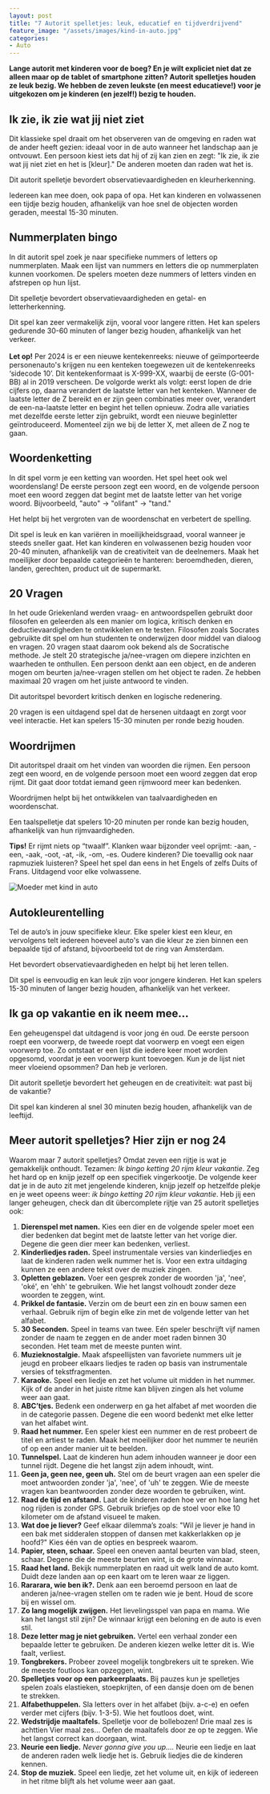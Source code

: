 ```yaml
---
layout: post
title: "7 Autorit spelletjes: leuk, educatief en tijdverdrijvend"
feature_image: "/assets/images/kind-in-auto.jpg"
categories:
- Auto
---
```


**Lange autorit met kinderen voor de boeg? En je wilt expliciet niet dat ze alleen maar op de tablet of smartphone zitten? Autorit spelletjes houden ze leuk bezig. We hebben de zeven leukste (en meest educatieve!) voor je uitgekozen om je kinderen (en jezelf!) bezig te houden.**

## Ik zie, ik zie wat jij niet ziet

Dit klassieke spel draait om het observeren van de omgeving en raden wat de ander heeft gezien: ideaal voor in de auto wanneer het landschap aan je ontvouwt. Een persoon kiest iets dat hij of zij kan zien en zegt: "Ik zie, ik zie wat jij niet ziet en het is \[kleur\]." De anderen moeten dan raden wat het is.

Dit autorit spelletje bevordert observatievaardigheden en kleurherkenning.

Iedereen kan mee doen, ook papa of opa. Het kan kinderen en volwassenen een tijdje bezig houden, afhankelijk van hoe snel de objecten worden geraden, meestal 15-30 minuten.

## Nummerplaten bingo

In dit autorit spel zoek je naar specifieke nummers of letters op nummerplaten. Maak een lijst van nummers en letters die op nummerplaten kunnen voorkomen. De spelers moeten deze nummers of letters vinden en afstrepen op hun lijst.

Dit spelletje bevordert observatievaardigheden en getal- en letterherkenning.

Dit spel kan zeer vermakelijk zijn, vooral voor langere ritten. Het kan spelers gedurende 30-60 minuten of langer bezig houden, afhankelijk van het verkeer.  
<br/>**Let op!** Per 2024 is er een nieuwe kentekenreeks: nieuwe of geïmporteerde personenauto's krijgen nu een kenteken toegewezen uit de kentekenreeks ‘sidecode 10’. Dit kentekenformaat is X-999-XX, waarbij de eerste (G-001-BB) al in 2019 verscheen. De volgorde werkt als volgt: eerst lopen de drie cijfers op, daarna verandert de laatste letter van het kenteken. Wanneer de laatste letter de Z bereikt en er zijn geen combinaties meer over, verandert de een-na-laatste letter en begint het tellen opnieuw. Zodra alle variaties met dezelfde eerste letter zijn gebruikt, wordt een nieuwe beginletter geïntroduceerd. Momenteel zijn we bij de letter X, met alleen de Z nog te gaan.

## Woordenketting

In dit spel vorm je een ketting van woorden. Het spel heet ook wel woordenslang! De eerste persoon zegt een woord, en de volgende persoon moet een woord zeggen dat begint met de laatste letter van het vorige woord. Bijvoorbeeld, "auto" -> "olifant" -> "tand."

Het helpt bij het vergroten van de woordenschat en verbetert de spelling.

Dit spel is leuk en kan variëren in moeilijkheidsgraad, vooral wanneer je steeds sneller gaat. Het kan kinderen en volwassenen bezig houden voor 20-40 minuten, afhankelijk van de creativiteit van de deelnemers. Maak het moeilijker door bepaalde categorieën te hanteren: beroemdheden, dieren, landen, gerechten, product uit de supermarkt.

## 20 Vragen

In het oude Griekenland werden vraag- en antwoordspellen gebruikt door filosofen en geleerden als een manier om logica, kritisch denken en deductievaardigheden te ontwikkelen en te testen. Filosofen zoals Socrates gebruikte dit spel om hun studenten te onderwijzen door middel van dialoog en vragen. 20 vragen staat daarom ook bekend als de Socratische methode. Je stelt 20 strategische ja/nee-vragen om diepere inzichten en waarheden te onthullen. Een persoon denkt aan een object, en de anderen mogen om beurten ja/nee-vragen stellen om het object te raden. Ze hebben maximaal 20 vragen om het juiste antwoord te vinden.

Dit autoritspel bevordert kritisch denken en logische redenering.

20 vragen is een uitdagend spel dat de hersenen uitdaagt en zorgt voor veel interactie. Het kan spelers 15-30 minuten per ronde bezig houden.

## Woordrijmen

Dit autoritspel draait om het vinden van woorden die rijmen. Een persoon zegt een woord, en de volgende persoon moet een woord zeggen dat erop rijmt. Dit gaat door totdat iemand geen rijmwoord meer kan bedenken.

Woordrijmen helpt bij het ontwikkelen van taalvaardigheden en woordenschat.

Een taalspelletje dat spelers 10-20 minuten per ronde kan bezig houden, afhankelijk van hun rijmvaardigheden.

**Tips!** Er rijmt niets op “twaalf”. Klanken waar bijzonder veel oprijmt: -aan, -een, -aak, -oot, -at, -ik, -om, -es. Oudere kinderen? Die toevallig ook naar rapmuziek luisteren? Speel het spel dan eens in het Engels of zelfs Duits of Frans. Uitdagend voor elke volwassene.

![Moeder met kind in auto](/assets/images/moeder-met-kind.jpg)

## Autokleurentelling

Tel de auto’s in jouw specifieke kleur. Elke speler kiest een kleur, en vervolgens telt iedereen hoeveel auto's van die kleur ze zien binnen een bepaalde tijd of afstand, bijvoorbeeld tot de ring van Amsterdam.

Het bevordert observatievaardigheden en helpt bij het leren tellen.

Dit spel is eenvoudig en kan leuk zijn voor jongere kinderen. Het kan spelers 15-30 minuten of langer bezig houden, afhankelijk van het verkeer.

## Ik ga op vakantie en ik neem mee…

Een geheugenspel dat uitdagend is voor jong én oud. De eerste persoon roept een voorwerp, de tweede roept dat voorwerp en voegt een eigen voorwerp toe. Zo ontstaat er een lijst die iedere keer moet worden opgesomd, voordat je een voorwerp kunt toevoegen. Kun je de lijst niet meer vloeiend opsommen? Dan heb je verloren.

Dit autorit spelletje bevordert het geheugen en de creativiteit: wat past bij de vakantie?

Dit spel kan kinderen al snel 30 minuten bezig houden, afhankelijk van de leeftijd.

## Meer autorit spelletjes? Hier zijn er nog 24

Waarom maar 7 autorit spelletjes? Omdat zeven een rijtje is wat je gemakkelijk onthoudt. Tezamen: _Ik bingo ketting 20 rijm kleur vakantie_. Zeg het hard op en knijp jezelf op een specifiek vingerkootje. De volgende keer dat je in de auto zit met jengelende kinderen, knijp jezelf op hetzelfde plekje en je weet opeens weer: _ik bingo ketting 20 rijm kleur vakantie_. Heb jij een langer geheugen, check dan dit übercomplete rijtje van 25 autorit spelletjes ook:

1. **Dierenspel met namen.** Kies een dier en de volgende speler moet een dier bedenken dat begint met de laatste letter van het vorige dier. Degene die geen dier meer kan bedenken, verliest.
2. **Kinderliedjes raden.** Speel instrumentale versies van kinderliedjes en laat de kinderen raden welk nummer het is. Voor een extra uitdaging kunnen ze een andere tekst over de muziek zingen.
3. **Opletten geblazen.** Voer een gesprek zonder de woorden 'ja', 'nee', 'oké', en 'ehh' te gebruiken. Wie het langst volhoudt zonder deze woorden te zeggen, wint.
4. **Prikkel de fantasie.** Verzin om de beurt een zin en bouw samen een verhaal. Gebruik rijm of begin elke zin met de volgende letter van het alfabet.
5. **30 Seconden.** Speel in teams van twee. Eén speler beschrijft vijf namen zonder de naam te zeggen en de ander moet raden binnen 30 seconden. Het team met de meeste punten wint.
6. **Muzieknostalgie.** Maak afspeellijsten van favoriete nummers uit je jeugd en probeer elkaars liedjes te raden op basis van instrumentale versies of tekstfragmenten.
7. **Karaoke.** Speel een liedje en zet het volume uit midden in het nummer. Kijk of de ander in het juiste ritme kan blijven zingen als het volume weer aan gaat.
8. **ABC’tjes.** Bedenk een onderwerp en ga het alfabet af met woorden die in de categorie passen. Degene die een woord bedenkt met elke letter van het alfabet wint.
9. **Raad het nummer.** Een speler kiest een nummer en de rest probeert de titel en artiest te raden. Maak het moeilijker door het nummer te neuriën of op een ander manier uit te beelden.
10. **Tunnelspel.** Laat de kinderen hun adem inhouden wanneer je door een tunnel rijdt. Degene die het langst zijn adem inhoudt, wint.
11. **Geen ja, geen nee, geen uh.** Stel om de beurt vragen aan een speler die moet antwoorden zonder 'ja', 'nee', of 'uh' te zeggen. Wie de meeste vragen kan beantwoorden zonder deze woorden te gebruiken, wint.
12. **Raad de tijd en afstand.** Laat de kinderen raden hoe ver en hoe lang het nog rijden is zonder GPS. Gebruik briefjes op de stoel voor elke 10 kilometer om de afstand visueel te maken.
13. **Wat doe je liever?** Geef elkaar dilemma’s zoals: "Wil je liever je hand in een bak met sidderalen stoppen of dansen met kakkerlakken op je hoofd?" Kies één van de opties en bespreek waarom.
14. **Papier, steen, schaar.** Speel een oneven aantal beurten van blad, steen, schaar. Degene die de meeste beurten wint, is de grote winnaar.
15. **Raad het land.** Bekijk nummerplaten en raad uit welk land de auto komt. Duidt deze landen aan op een kaart om te leren waar ze liggen.
16. **Rararara, wie ben ik?.** Denk aan een beroemd persoon en laat de anderen ja/nee-vragen stellen om te raden wie je bent. Houd de score bij en wissel om.
17. **Zo lang mogelijk zwijgen.** Het lievelingsspel van papa en mama. Wie kan het langst stil zijn? De winnaar krijgt een beloning en de auto is even stil.
18. **Deze letter mag je niet gebruiken.** Vertel een verhaal zonder een bepaalde letter te gebruiken. De anderen kiezen welke letter dit is. Wie faalt, verliest.
19. **Tongbrekers.** Probeer zoveel mogelijk tongbrekers uit te spreken. Wie de meeste foutloos kan opzeggen, wint.
20. **Spelletjes voor op een parkeerplaats.** Bij pauzes kun je spelletjes spelen zoals elastieken, stoepkrijten, of een dansje doen om de benen te strekken.
21. **Alfabethuppelen.** Sla letters over in het alfabet (bijv. a-c-e) en oefen verder met cijfers (bijv. 1-3-5). Wie het foutloos doet, wint.
22. **Wedstrijdje maaltafels.** Spelletje voor de bollebozen! Drie maal zes is achttien Vier maal zes… Oefen de maaltafels door ze op te zeggen. Wie het langst correct kan doorgaan, wint.
23. **Neurie een liedje.** _Never gonna give you up…._ Neurie een liedje en laat de anderen raden welk liedje het is. Gebruik liedjes die de kinderen kennen.
24. **Stop de muziek.** Speel een liedje, zet het volume uit, en kijk of iedereen in het ritme blijft als het volume weer aan gaat.